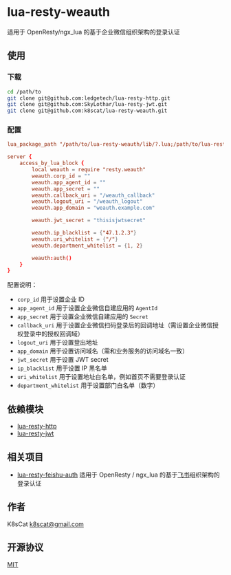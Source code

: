 # lua-resty-weauth

适用于 OpenResty/ngx_lua 的基于企业微信组织架构的登录认证

## 使用

### 下载

```bash
cd /path/to
git clone git@github.com:ledgetech/lua-resty-http.git
git clone git@github.com:SkyLothar/lua-resty-jwt.git
git clone git@github.com:k8scat/lua-resty-weauth.git
```

### 配置

```conf
lua_package_path "/path/to/lua-resty-weauth/lib/?.lua;/path/to/lua-resty-jwt/lib/?.lua;/path/to/lua-resty-http/lib/?.lua;;";

server {
    access_by_lua_block {
        local weauth = require "resty.weauth"
        weauth.corp_id = ""
        weauth.app_agent_id = ""
        weauth.app_secret = ""
        weauth.callback_uri = "/weauth_callback"
        weauth.logout_uri = "/weauth_logout"
        weauth.app_domain = "weauth.example.com"

        weauth.jwt_secret = "thisisjwtsecret"

        weauth.ip_blacklist = {"47.1.2.3"}
        weauth.uri_whitelist = {"/"}
        weauth.department_whitelist = {1, 2}

        weauth:auth()
    }
}
```

配置说明：

- `corp_id` 用于设置企业 ID
- `app_agent_id` 用于设置企业微信自建应用的 `AgentId`
- `app_secret` 用于设置企业微信自建应用的 `Secret`
- `callback_uri` 用于设置企业微信扫码登录后的回调地址（需设置企业微信授权登录中的授权回调域）
- `logout_uri` 用于设置登出地址
- `app_domain` 用于设置访问域名（需和业务服务的访问域名一致）
- `jwt_secret` 用于设置 JWT secret
- `ip_blacklist` 用于设置 IP 黑名单
- `uri_whitelist` 用于设置地址白名单，例如首页不需要登录认证
- `department_whitelist` 用于设置部门白名单（数字）

## 依赖模块

- [lua-resty-http](https://github.com/ledgetech/lua-resty-http)
- [lua-resty-jwt](https://github.com/SkyLothar/lua-resty-jwt)

## 相关项目

- [lua-resty-feishu-auth](https://github.com/k8scat/lua-resty-weauth) 适用于 OpenResty / ngx_lua 的基于[飞书](https://www.feishu.cn/)组织架构的登录认证

## 作者

K8sCat <k8scat@gmail.com>

## 开源协议

[MIT](./LICENSE)

